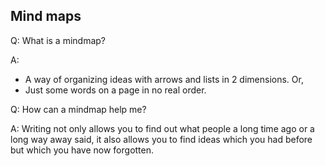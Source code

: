 ## Mind maps

Q: What is a mindmap?

A:

* A way of organizing ideas with arrows and lists in 2 dimensions. Or,
* Just some words on a page in no real order.

Q: How can a mindmap help me?

A: Writing not only allows you to find out what people a long time ago or a long way away said, it also allows you to find ideas which you had before but which you have now forgotten.
